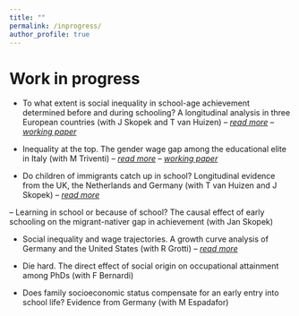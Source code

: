 ```yaml
---
title: ""
permalink: /inprogress/
author_profile: true
---
```


# Work in progress

- To what extent is social inequality in school-age achievement determined before and during schooling? A longitudinal analysis in three European countries (with J Skopek and T van Huizen) – [_read more_]() – [_working paper_](https://osf.io/preprints/socarxiv/yqt6n/)

- Inequality at the top. The gender wage gap among the educational elite in Italy (with M Triventi) – [_read more_]() – [_working paper_](https://osf.io/preprints/socarxiv/updgw/)

- Do children of immigrants catch up in school? Longitudinal evidence from the UK, the Netherlands and Germany (with T van Huizen and J Skopek) – [_read more_]()

– Learning in school or because of school? The causal effect of early schooling on the migrant-nativer gap in achievement (with Jan Skopek)

- Social inequality and wage trajectories. A growth curve analysis of Germany and the United States (with R Grotti) – [_read more_]()

- Die hard. The direct effect of social origin on occupational attainment among PhDs (with F Bernardi)

- Does family socioeconomic status compensate for an early entry into school life? Evidence from Germany (with M Espadafor)

<!--

WORK IN PROGRESS
•	Die hard. The direct effect of social origin on occupational attainment among PhDs (with F Bernardi)

•	Does family socio-economic status compensate for an early entry into school life? Evidence from Germany (with M Espadafor)



•	The power of mothers. Maternal education, parenting quality, and cognitive development in infancy (with L Ribeiro, J Skopek and HD Zachrisson)

•	Heterogeneous effects of school exposure on social inequality in cognitive development: Evidence from Germany (with Jan Skopek)

